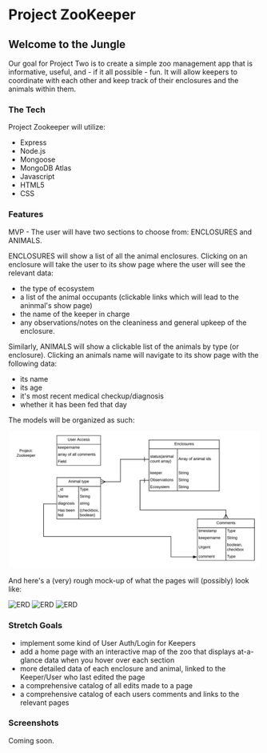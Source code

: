 # Project ZooKeeper

## Welcome to the Jungle

Our goal for Project Two is to create a simple zoo management app that is informative, useful, and - if it all possible - fun. It will allow keepers to coordinate with each other and keep track of their enclosures and the animals within them.

### The Tech

Project Zookeeper will utilize:

* Express
* Node.js
* Mongoose
* MongoDB Atlas
* Javascript
* HTML5
* CSS

### Features

MVP - The user will have two sections to choose from: ENCLOSURES and ANIMALS.

ENCLOSURES will show a list of all the animal enclosures. Clicking on an enclosure will take the user to its show page where the user will see the relevant data:

* the type of ecosystem
* a list of the animal occupants (clickable links which will lead to the aninmal's show page)
* the name of the keeper in charge
* any observations/notes on the cleaniness and general upkeep of the enclosure.

Similarly, ANIMALS will show a clickable list of the animals by type (or enclosure). Clicking an animals name will navigate to its show page with the following data:

* its name
* its age
* it's most recent medical checkup/diagnosis
* whether it has been fed that day

The models will be organized as such:

![ERD](assets/erdzookeeper.jpeg)

And here's a (very) rough mock-up of what the pages will (possibly) look like:

![ERD](assets/enclosures.png)
![ERD](assets/enclosure_show.png)
![ERD](assets/animal_show.png)

### Stretch Goals

* implement some kind of User Auth/Login for Keepers
* add a home page with an interactive map of the zoo that displays at-a-glance data when you hover over each section
* more detailed data of each enclosure and animal, linked to the Keeper/User who last edited the page
* a comprehensive catalog of all edits made to a page
* a comprehensive catalog of each users comments and links to the relevant pages

### Screenshots

Coming soon.
